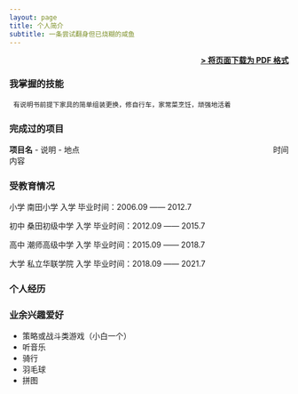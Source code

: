 ```yaml
---
layout: page
title: 个人简介
subtitle: 一条尝试翻身但已烧糊的咸鱼
---
```


<span style="float: right; "><a href="{{ '/assets/resume.pdf' | prepend: site.baseurl }}"><strong>> 将页面下载为 PDF 格式</strong></a> </span>
<br>

### 我掌握的技能
```  有说明书前提下家具的简单组装更换，修自行车，家常菜烹饪，顽强地活着 ```  

### 完成过的项目
**项目名** - 说明 - 地点 <span style="float: right; ">时间</span>  
内容  


### 受教育情况

小学     南田小学             入学 毕业时间：2006.09 ——  2012.7
 
初中     桑田初级中学         入学 毕业时间：2012.09 ——  2015.7

高中     潮师高级中学         入学 毕业时间：2015.09 ——  2018.7
 
大学     私立华联学院         入学 毕业时间：2018.09 ——  2021.7

### 个人经历



### 业余兴趣爱好

- 策略或战斗类游戏（小白一个）
- 听音乐
- 骑行
- 羽毛球
- 拼图